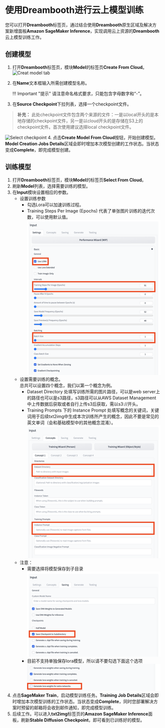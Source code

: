 # 使用Dreambooth进行云上模型训练
您可以打开**Dreambooth**标签页，通过结合使用**Dreambooth**原生区域及解决方案新增面板**Amazon SageMaker Inference**，实现调用云上资源的**Dreambooth**云上模型训练工作。 


## 创建模型

1. 打开**Dreambooth**标签页，模块**Model**的标签页**Create From Cloud**。
![Creat model tab](../images/open-create-model-tab.png)
2. 在**Name**文本框输入所需创建模型名称。

    !!! Important "提示"
        请注意命名格式要求，只能包含字母数字和“-”。

3. 在**Source Checkpoint**下拉列表，选择一个checkpoint文件。
> **补充：** 此处checkpoint文件包含两个来源的文件：一是以local开头的是本地存储的checkpoint文件，另一是以cloud开头的是存储在S3上的checkpoint文件。首次使用建议选择local checkpoint文件。

![Select checkpoint](../images/select-checkpoint.png)
4. 点击**Create Model From Cloud**按钮，开始创建模型。**Model Creation Jobs Details**区域会即时增加本次模型创建的工作状态。当状态变成**Complete**，即完成模型创建。
 



## 训练模型
1. 打开**Dreambooth**标签页，模块**Model**的标签页**Select From Cloud**。
2. 刷新**Model**列表，选择需要训练的模型。
3. 在**Input**模块设置相应的参数。  
    - 设置训练参数  
        - 勾选Lora可以加速训练过程。
        - Training Steps Per Image (Epochs) 代表了单张图片训练的迭代次数，可以使用默认值。
   ![Input setting](../images/dreambooth-input-settings.png) 
    - 设置需要训练的概念。  
    总共可以设置四个概念，我们以第一个概念为例。
      - Dataset Directory 处填写训练所需的图片路径，可以是web server上的路径也可以是s3路径，s3路径可以从AWS Dataset Management中上传数据后获取或者自行上传s3后获取，需以s3://开头。
      - Training Prompts 下的 Instance Prompt 处填写概念的关键词，关键词用于后续txt2img中生成本次训练所产生的概念，因此不要是常见的英文单词（会和基础模型中的其他概念混淆）。
   ![Input concepts](../images/dreambooth-input-concepts.png) 
    - 注意：
        - 需要选择将模型保存到子目录
   ![Save path](../images/save-path.png)
        - 目前不支持单独保存lora模型，所以请不要勾选下面这个选项
   ![Save lora](../images/save-lora.png)
4. 点击**SageMaker Train**，启动模型训练任务。**Training Job Details**区域会即时增加本次模型训练的工作状态。当状态变成**Complete**，同时您部署解决方案时预留的邮箱将会收到邮件通知，即完成模型训练。
5. 后续工作。可以进入**txt2img**标签页的**Amazon SageMaker Inference**面板，刷新**Stable Diffusion Checkpoint**，即可看到已训练好的模型。



